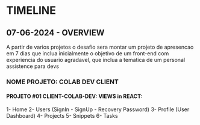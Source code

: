 #   TIMELINE

## 07-06-2024 - OVERVIEW

A partir de varios projetos o desafio sera montar um projeto de apresencao em 7 dias que inclua inicialmente o objetivo de um front-end com experiencia do usuario agradavel, que inclua a tematica de um personal assistence para devs

### NOME PROJETO: COLAB DEV CLIENT


#### PROJETO #01 CLIENT-COLAB-DEV: VIEWS in REACT:
1- Home
2- Users (SignIn - SignUp - Recovery Password)
3- Profile (User Dashboard)
4- Projects 
5- Snippets
6- Tasks
